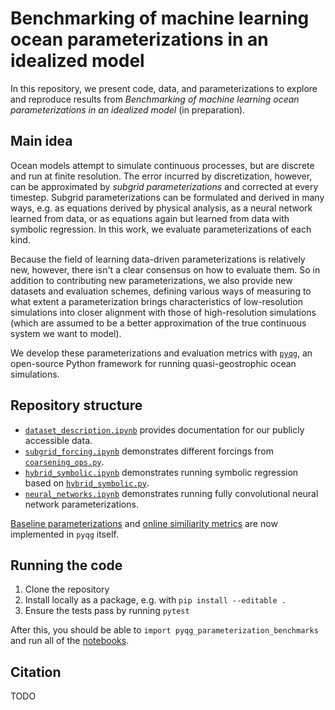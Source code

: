 # Benchmarking of machine learning ocean parameterizations in an idealized model

In this repository, we present code, data, and parameterizations to explore and reproduce results from _Benchmarking of machine learning ocean parameterizations in an idealized model_ (in preparation).

## Main idea

Ocean models attempt to simulate continuous processes, but are discrete and run at finite resolution. The error incurred by discretization, however, can be approximated by _subgrid parameterizations_ and corrected at every timestep.  Subgrid parameterizations can be formulated and derived in many ways, e.g. as equations derived by physical analysis, as a neural network learned from data, or as equations again but learned from data with symbolic regression. In this work, we evaluate parameterizations of each kind.

Because the field of learning data-driven parameterizations is relatively new, however, there isn't a clear consensus on how to evaluate them. So in addition to contributing new parameterizations, we also provide new datasets and evaluation schemes, defining various ways of measuring to what extent a parameterization brings characteristics of low-resolution simulations into closer alignment with those of high-resolution simulations (which are assumed to be a better approximation of the true continuous system we want to model).

We develop these parameterizations and evaluation metrics with [`pyqg`](https://pyqg.readthedocs.io/en/latest/), an open-source Python framework for running quasi-geostrophic ocean simulations.

## Repository structure

- [`dataset_description.ipynb`](./notebooks/dataset_description.ipynb) provides documentation for our publicly accessible data.
- [`subgrid_forcing.ipynb`](./notebooks/subgrid_forcing.ipynb) demonstrates different forcings from [`coarsening_ops.py`](./src/pyqg_parameterization_benchmarks/coarsening_ops.py).
- [`hybrid_symbolic.ipynb`](./notebooks/hybrid_symbolic.ipynb) demonstrates running symbolic regression based on [`hybrid_symbolic.py`](./src/pyqg_parameterization_benchmarks/hybrid_symbolic.py).
- [`neural_networks.ipynb`](./notebooks/neural_networks.ipynb) demonstrates running fully convolutional neural network parameterizations.

[Baseline parameterizations](https://pyqg.readthedocs.io/en/latest/api.html#parameterizations) and [online similiarity metrics](https://pyqg.readthedocs.io/en/latest/api.html#pyqg.diagnostic_tools.diagnostic_similarities) are now implemented in `pyqg` itself.

## Running the code

1. Clone the repository
1. Install locally as a package, e.g. with `pip install --editable .`
1. Ensure the tests pass by running `pytest`

After this, you should be able to `import pyqg_parameterization_benchmarks` and run all of the [notebooks](./notebooks).

## Citation

TODO
